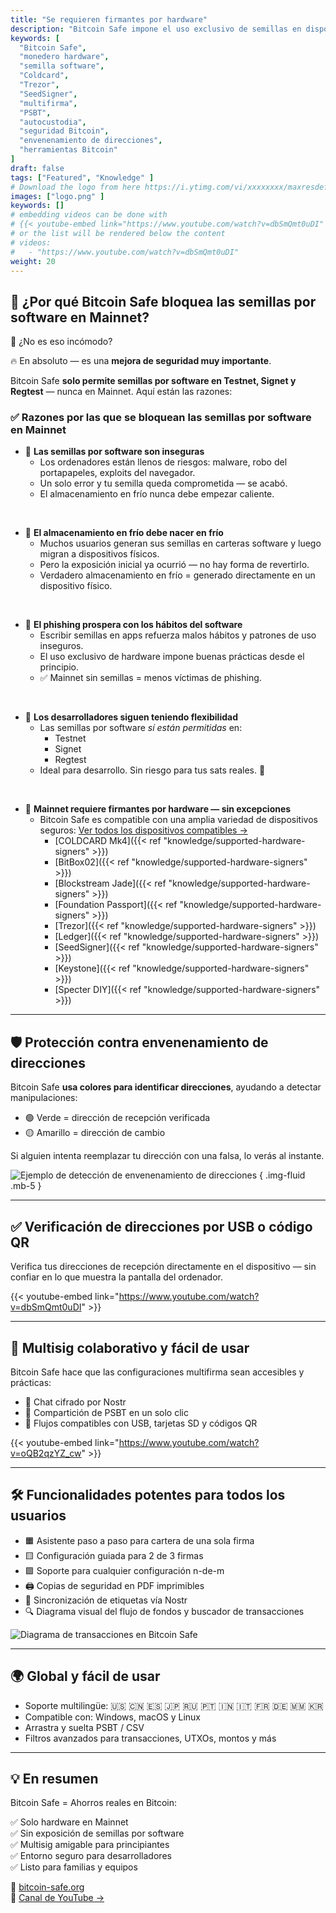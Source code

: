 ```yaml
---
title: "Se requieren firmantes por hardware"
description: "Bitcoin Safe impone el uso exclusivo de semillas en dispositivos físicos (hardware) en Mainnet para maximizar la seguridad y evitar los riesgos del almacenamiento de claves en software. Aquí te explicamos por qué es importante."
keywords: [
  "Bitcoin Safe",
  "monedero hardware",
  "semilla software",
  "Coldcard",
  "Trezor",
  "SeedSigner",
  "multifirma",
  "PSBT",
  "autocustodia",
  "seguridad Bitcoin",
  "envenenamiento de direcciones",
  "herramientas Bitcoin"
]
draft: false
tags: ["Featured", "Knowledge" ]
# Download the logo from here https://i.ytimg.com/vi/xxxxxxxx/maxresdefault.jpg
images: ["logo.png" ]
keywords: []
# embedding videos can be done with 
# {{< youtube-embed link="https://www.youtube.com/watch?v=dbSmQmt0uDI" >}}
# or the list will be rendered below the content
# videos:
#   - "https://www.youtube.com/watch?v=dbSmQmt0uDI"
weight: 20
---
```






## 🚫 ¿Por qué Bitcoin Safe bloquea las semillas por software en Mainnet?

🤔 ¿No es eso incómodo?

🔥 En absoluto — es una **mejora de seguridad muy importante**.

Bitcoin Safe **solo permite semillas por software en Testnet, Signet y Regtest** — nunca en Mainnet. Aquí están las razones:

### ✅ Razones por las que se bloquean las semillas por software en Mainnet

- 🧠 **Las semillas por software son inseguras**
  - Los ordenadores están llenos de riesgos: malware, robo del portapapeles, exploits del navegador.
  - Un solo error y tu semilla queda comprometida — se acabó.
  - El almacenamiento en frío nunca debe empezar caliente.

</br>

- 🧊 **El almacenamiento en frío debe nacer en frío**
  - Muchos usuarios generan sus semillas en carteras software y luego migran a dispositivos físicos.
  - Pero la exposición inicial ya ocurrió — no hay forma de revertirlo.
  - Verdadero almacenamiento en frío = generado directamente en un dispositivo físico.

</br>

- 🎣 **El phishing prospera con los hábitos del software**
  - Escribir semillas en apps refuerza malos hábitos y patrones de uso inseguros.
  - El uso exclusivo de hardware impone buenas prácticas desde el principio.
  - ✅ Mainnet sin semillas = menos víctimas de phishing.

</br>

- 🧪 **Los desarrolladores siguen teniendo flexibilidad**
  - Las semillas por software *sí están permitidas* en:
    - Testnet  
    - Signet  
    - Regtest  
  - Ideal para desarrollo. Sin riesgo para tus sats reales. 🧡

</br>

- 🔐 **Mainnet requiere firmantes por hardware — sin excepciones**
  - Bitcoin Safe es compatible con una amplia variedad de dispositivos seguros: [Ver todos los dispositivos compatibles →](https://bitcoin-safe.org/en/knowledge/supported-hardware-signers/)
    - [COLDCARD Mk4]({{< ref "knowledge/supported-hardware-signers" >}})
    - [BitBox02]({{< ref "knowledge/supported-hardware-signers" >}})
    - [Blockstream Jade]({{< ref "knowledge/supported-hardware-signers" >}})
    - [Foundation Passport]({{< ref "knowledge/supported-hardware-signers" >}})
    - [Trezor]({{< ref "knowledge/supported-hardware-signers" >}})
    - [Ledger]({{< ref "knowledge/supported-hardware-signers" >}})
    - [SeedSigner]({{< ref "knowledge/supported-hardware-signers" >}})
    - [Keystone]({{< ref "knowledge/supported-hardware-signers" >}})
    - [Specter DIY]({{< ref "knowledge/supported-hardware-signers" >}})

---

## 🛡️ Protección contra envenenamiento de direcciones

Bitcoin Safe **usa colores para identificar direcciones**, ayudando a detectar manipulaciones:

- 🟢 Verde = dirección de recepción verificada  
- 🟡 Amarillo = dirección de cambio  

Si alguien intenta reemplazar tu dirección con una falsa, lo verás al instante.

![Ejemplo de detección de envenenamiento de direcciones](https://i.postimg.cc/Pr4QwkgZ/431986530-187e3dbc-05f5-4386-8f80-f15eb2170fb1.png)
{ .img-fluid .mb-5 }

---

## ✅ Verificación de direcciones por USB o código QR

Verifica tus direcciones de recepción directamente en el dispositivo — sin confiar en lo que muestra la pantalla del ordenador.

{{< youtube-embed link="https://www.youtube.com/watch?v=dbSmQmt0uDI" >}}

---

## 🤝 Multisig colaborativo y fácil de usar

Bitcoin Safe hace que las configuraciones multifirma sean accesibles y prácticas:

- 🔐 Chat cifrado por Nostr  
- 🔁 Compartición de PSBT en un solo clic  
- 💾 Flujos compatibles con USB, tarjetas SD y códigos QR

{{< youtube-embed link="https://www.youtube.com/watch?v=oQB2qzYZ_cw" >}}

---

## 🛠️ Funcionalidades potentes para todos los usuarios

- 🟧 Asistente paso a paso para cartera de una sola firma  
- 🟨 Configuración guiada para 2 de 3 firmas  
- 🟩 Soporte para cualquier configuración n-de-m  
- 🖨️ Copias de seguridad en PDF imprimibles  
- 🔁 Sincronización de etiquetas vía Nostr  
- 🔍 Diagrama visual del flujo de fondos y buscador de transacciones

![Diagrama de transacciones en Bitcoin Safe](/images/bitcoin-safe-diagram-overview.png)

---

## 🌍 Global y fácil de usar

- Soporte multilingüe: 🇺🇸 🇨🇳 🇪🇸 🇯🇵 🇷🇺 🇵🇹 🇮🇳 🇮🇹 🇫🇷 🇩🇪 🇲🇲 🇰🇷  
- Compatible con: Windows, macOS y Linux  
- Arrastra y suelta PSBT / CSV  
- Filtros avanzados para transacciones, UTXOs, montos y más

---

## 💡 En resumen

Bitcoin Safe = Ahorros reales en Bitcoin:

✅ Solo hardware en Mainnet  
✅ Sin exposición de semillas por software  
✅ Multisig amigable para principiantes  
✅ Entorno seguro para desarrolladores  
✅ Listo para familias y equipos  

🔗 [bitcoin-safe.org](https://bitcoin-safe.org)  
🎥 [Canal de YouTube →](https://youtube.com/@BitcoinSafeOrg)
